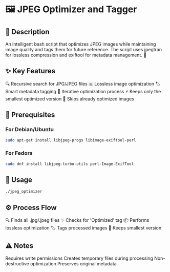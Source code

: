 # 🖼️ JPEG Optimizer and Tagger
## 📝 Description
An intelligent bash script that optimizes JPEG images while maintaining image quality and tags them for future reference. The script uses jpegtran for lossless compression and exiftool for metadata management. 🚀

## ✨ Key Features
🔍 Recursive search for JPG/JPEG files
📊 Lossless image optimization
🏷️ Smart metadata tagging
🔄 Iterative optimization process
⚡ Keeps only the smallest optimized version
🎯 Skips already optimized images

## 🔧 Prerequisites

### For Debian/Ubuntu
```bash
sudo apt-get install libjpeg-progs libimage-exiftool-perl
```
### For Fedora
```bash
sudo dnf install libjpeg-turbo-utils perl-Image-ExifTool
```
## 🚀 Usage
```bash
./jpeg_optimizer
```

## ⚙️ Process Flow
🔍 Finds all .jpg/.jpeg files
✨ Checks for 'Optimized' tag
📦 Performs lossless optimization
🏷️ Tags processed images
💾 Keeps smallest version

## ⚠️ Notes
Requires write permissions
Creates temporary files during processing
Non-destructive optimization
Preserves original metadata

